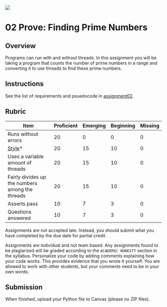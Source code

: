 ![](../site/banner.png)

# 02 Prove: Finding Prime Numbers

## Overview

Programs can run with and without threads.  In this assignment you will be taking a program that counts the number of prime numbers in a range and converting it to use threads to find these prime numbers.

## Instructions

See the list of requirements and psuedocode in [assignment02](assignment02.py).

## Rubric

Item | Proficient | Emerging | Beginning | Missing
--- | --- | --- | --- | ---
Runs without errors | 20 | 0 | 0 | 0
[Style](https://github.com/brandonfoushee/cse251working/blob/master/style.md)* | 20 | 15 | 10 | 0
Uses a variable amount of threads | 20 | 15 | 10 | 0
Fairly divides up the numbers among the threads | 20 | 15 | 10 | 0
Asserts pass | 10 | 7 | 3 | 0
Questions answered | 10 | 7 | 3 | 0

Assignments are not accepted late. Instead, you should submit what you have completed by the due date for partial credit.

Assignments are individual and not team based.  Any assignments found to be plagiarized will be graded according to the `ACADEMIC HONESTY` section in the syllabus. Personalize your code by adding comments explaining how your code works. This provides evidence that you wrote it yourself. You are allowed to work with other students, but your comments need to be in your own words.

## Submission

When finished, upload your Python file to Canvas (please no ZIP files).

